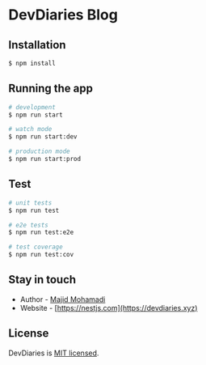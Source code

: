# DevDiaries Blog


## Installation

```bash
$ npm install
```

## Running the app

```bash
# development
$ npm run start

# watch mode
$ npm run start:dev

# production mode
$ npm run start:prod
```

## Test

```bash
# unit tests
$ npm run test

# e2e tests
$ npm run test:e2e

# test coverage
$ npm run test:cov
```

## Stay in touch

- Author - [Majid Mohamadi](mailto:m.shutdown89@gmail.com)
- Website - [https://nestjs.com](https://devdiaries.xyz)

## License

  DevDiaries is [MIT licensed](LICENSE).
